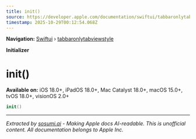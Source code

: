 ```yaml
---
title: init()
source: https://developer.apple.com/documentation/swiftui/tabbaronlytabviewstyle/init()
timestamp: 2025-10-29T00:12:54.068Z
---
```


**Navigation:** [Swiftui](/documentation/swiftui) › [tabbaronlytabviewstyle](/documentation/swiftui/tabbaronlytabviewstyle)

**Initializer**

# init()

**Available on:** iOS 18.0+, iPadOS 18.0+, Mac Catalyst 18.0+, macOS 15.0+, tvOS 18.0+, visionOS 2.0+

```swift
init()
```

---

*Extracted by [sosumi.ai](https://sosumi.ai) - Making Apple docs AI-readable.*
*This is unofficial content. All documentation belongs to Apple Inc.*
